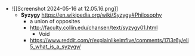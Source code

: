 - ![[Screenshot 2024-05-16 at 12.05.16.png]]
	- **Syzygy** https://en.wikipedia.org/wiki/Syzygy#Philosophy
		- a union of opposites
		- http://faculty.collin.edu/chansen/text/syzygy01.html
			- Void
		- https://www.reddit.com/r/explainlikeimfive/comments/17i3r6y/eli5_what_is_a_syzygy/